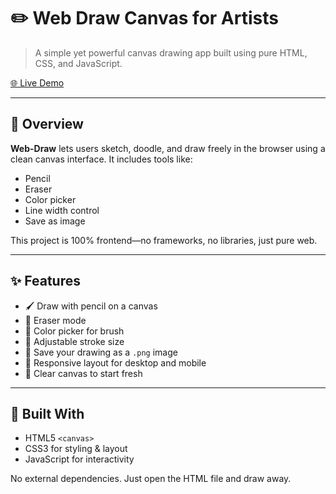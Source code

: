 # ✏️ Web Draw Canvas for Artists

> A simple yet powerful canvas drawing app built using pure HTML, CSS, and JavaScript.

[🌐 Live Demo](https://vikramisdev.github.io/web-draw)

---

## 🎨 Overview

**Web-Draw** lets users sketch, doodle, and draw freely in the browser using a clean canvas interface. It includes tools like:
- Pencil
- Eraser
- Color picker
- Line width control
- Save as image

This project is 100% frontend—no frameworks, no libraries, just pure web.

---

## ✨ Features

- 🖌️ Draw with pencil on a canvas
- 🧽 Eraser mode
- 🎨 Color picker for brush
- 📏 Adjustable stroke size
- 💾 Save your drawing as a `.png` image
- 📱 Responsive layout for desktop and mobile
- 🔁 Clear canvas to start fresh

---

## 🧱 Built With

- HTML5 `<canvas>`
- CSS3 for styling & layout
- JavaScript for interactivity

No external dependencies. Just open the HTML file and draw away.
